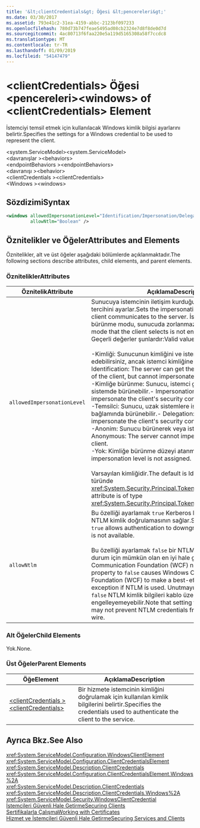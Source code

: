 ```yaml
---
title: '&lt;clientCredentials&gt; Öğesi &lt;pencereleri&gt;'
ms.date: 03/30/2017
ms.assetid: 793e41c2-31ea-4159-abbc-2123bf097233
ms.openlocfilehash: 780d73b747feae5495ad08cb2324e7d8f8de0d7d
ms.sourcegitcommit: 4ac80713f6faa220e5a119d5165308a58f7ccdc8
ms.translationtype: MT
ms.contentlocale: tr-TR
ms.lasthandoff: 01/09/2019
ms.locfileid: "54147479"
---
```

# <a name="ltwindowsgt-of-ltclientcredentialsgt-element"></a><span data-ttu-id="cc70a-102">&lt;clientCredentials&gt; Öğesi &lt;pencereleri&gt;</span><span class="sxs-lookup"><span data-stu-id="cc70a-102">&lt;windows&gt; of &lt;clientCredentials&gt; Element</span></span>
<span data-ttu-id="cc70a-103">İstemciyi temsil etmek için kullanılacak Windows kimlik bilgisi ayarlarını belirtir.</span><span class="sxs-lookup"><span data-stu-id="cc70a-103">Specifies the settings for a Windows credential to be used to represent the client.</span></span>  
  
 <span data-ttu-id="cc70a-104">\<system.ServiceModel></span><span class="sxs-lookup"><span data-stu-id="cc70a-104">\<system.ServiceModel></span></span>  
<span data-ttu-id="cc70a-105">\<davranışlar ></span><span class="sxs-lookup"><span data-stu-id="cc70a-105">\<behaviors></span></span>  
<span data-ttu-id="cc70a-106">\<endpointBehaviors ></span><span class="sxs-lookup"><span data-stu-id="cc70a-106">\<endpointBehaviors></span></span>  
<span data-ttu-id="cc70a-107">\<davranışı ></span><span class="sxs-lookup"><span data-stu-id="cc70a-107">\<behavior></span></span>  
<span data-ttu-id="cc70a-108">\<clientCredentials ></span><span class="sxs-lookup"><span data-stu-id="cc70a-108">\<clientCredentials></span></span>  
<span data-ttu-id="cc70a-109">\<Windows ></span><span class="sxs-lookup"><span data-stu-id="cc70a-109">\<windows></span></span>  
  
## <a name="syntax"></a><span data-ttu-id="cc70a-110">Sözdizimi</span><span class="sxs-lookup"><span data-stu-id="cc70a-110">Syntax</span></span>  
  
```xml  
<windows allowedImpersonationLevel="Identification/Impersonation/Delegation/Anonymous/None"
         allowNtlm="Boolean" />
```  
  
## <a name="attributes-and-elements"></a><span data-ttu-id="cc70a-111">Öznitelikler ve Öğeler</span><span class="sxs-lookup"><span data-stu-id="cc70a-111">Attributes and Elements</span></span>  
 <span data-ttu-id="cc70a-112">Öznitelikler, alt ve üst öğeler aşağıdaki bölümlerde açıklanmaktadır.</span><span class="sxs-lookup"><span data-stu-id="cc70a-112">The following sections describe attributes, child elements, and parent elements.</span></span>  
  
### <a name="attributes"></a><span data-ttu-id="cc70a-113">Öznitelikler</span><span class="sxs-lookup"><span data-stu-id="cc70a-113">Attributes</span></span>  
  
|<span data-ttu-id="cc70a-114">Öznitelik</span><span class="sxs-lookup"><span data-stu-id="cc70a-114">Attribute</span></span>|<span data-ttu-id="cc70a-115">Açıklama</span><span class="sxs-lookup"><span data-stu-id="cc70a-115">Description</span></span>|  
|---------------|-----------------|  
|`allowedImpersonationLevel`|<span data-ttu-id="cc70a-116">Sunucuya istemcinin iletişim kurduğu kimliğe bürünme tercihini ayarlar.</span><span class="sxs-lookup"><span data-stu-id="cc70a-116">Sets the impersonation preference that the client communicates to the server.</span></span> <span data-ttu-id="cc70a-117">İstemcinin kimliğe bürünme modu, sunucuda zorlanmaz.</span><span class="sxs-lookup"><span data-stu-id="cc70a-117">The impersonation mode that the client selects is not enforced on the server.</span></span> <span data-ttu-id="cc70a-118">Geçerli değerler şunlardır:</span><span class="sxs-lookup"><span data-stu-id="cc70a-118">Valid values include the following:</span></span><br /><br /> <span data-ttu-id="cc70a-119">-Kimliği: Sunucunun kimliğini ve istemci ayrıcalıkları elde edebilirsiniz, ancak istemci kimliğine bürünülemedi.</span><span class="sxs-lookup"><span data-stu-id="cc70a-119">-   Identification: The server can get the identity and privileges of the client, but cannot impersonate the client.</span></span><br /><span data-ttu-id="cc70a-120">-Kimliğe bürünme: Sunucu, istemci güvenlik bağlamı yerel sistemde bürünebilir.</span><span class="sxs-lookup"><span data-stu-id="cc70a-120">-   Impersonation: The server can impersonate the client's security context on the local system.</span></span><br /><span data-ttu-id="cc70a-121">-Temsilci: Sunucu, uzak sistemlere istemcinin güvenlik bağlamında bürünebilir.</span><span class="sxs-lookup"><span data-stu-id="cc70a-121">-   Delegation: The server can impersonate the client's security context on remote systems.</span></span><br /><span data-ttu-id="cc70a-122">-Anonim: Sunucu bürünerek veya istemci kimliği.</span><span class="sxs-lookup"><span data-stu-id="cc70a-122">-   Anonymous: The server cannot impersonate or identify the client.</span></span><br /><span data-ttu-id="cc70a-123">-Yok: Kimliğe bürünme düzeyi atanmadı.</span><span class="sxs-lookup"><span data-stu-id="cc70a-123">-   None: An impersonation level is not assigned.</span></span><br /><br /> <span data-ttu-id="cc70a-124">Varsayılan kimliğidir.</span><span class="sxs-lookup"><span data-stu-id="cc70a-124">The default is Identification.</span></span> <span data-ttu-id="cc70a-125">Bu öznitelik türünde <xref:System.Security.Principal.TokenImpersonationLevel>.</span><span class="sxs-lookup"><span data-stu-id="cc70a-125">This attribute is of type <xref:System.Security.Principal.TokenImpersonationLevel>.</span></span>|  
|`allowNtlm`|<span data-ttu-id="cc70a-126">Bu özelliği ayarlamak `true` Kerberos kullanılamıyorsa için NTLM kimlik doğrulamasının sağlar.</span><span class="sxs-lookup"><span data-stu-id="cc70a-126">Setting this property to `true` allows authentication to downgrade to NTLM if Kerberos is not available.</span></span><br /><br /> <span data-ttu-id="cc70a-127">Bu özelliği ayarlamak `false` bir NTLM kullanılırsa, bir özel durum için mümkün olan en iyi hale getirmek için Windows Communication Foundation (WCF) neden olur.</span><span class="sxs-lookup"><span data-stu-id="cc70a-127">Setting this property to `false` causes Windows Communication Foundation (WCF) to make a best-effort to throw an exception if NTLM is used.</span></span> <span data-ttu-id="cc70a-128">Unutmayın, bu özelliği ayarlamak `false` NTLM kimlik bilgileri kablo üzerinden gönderilen engelleyemeyebilir.</span><span class="sxs-lookup"><span data-stu-id="cc70a-128">Note that setting this property to `false` may not prevent NTLM credentials from being sent over the wire.</span></span>|  
  
### <a name="child-elements"></a><span data-ttu-id="cc70a-129">Alt Öğeler</span><span class="sxs-lookup"><span data-stu-id="cc70a-129">Child Elements</span></span>  
 <span data-ttu-id="cc70a-130">Yok.</span><span class="sxs-lookup"><span data-stu-id="cc70a-130">None.</span></span>  
  
### <a name="parent-elements"></a><span data-ttu-id="cc70a-131">Üst Öğeler</span><span class="sxs-lookup"><span data-stu-id="cc70a-131">Parent Elements</span></span>  
  
|<span data-ttu-id="cc70a-132">Öğe</span><span class="sxs-lookup"><span data-stu-id="cc70a-132">Element</span></span>|<span data-ttu-id="cc70a-133">Açıklama</span><span class="sxs-lookup"><span data-stu-id="cc70a-133">Description</span></span>|  
|-------------|-----------------|  
|[<span data-ttu-id="cc70a-134">\<clientCredentials ></span><span class="sxs-lookup"><span data-stu-id="cc70a-134">\<clientCredentials></span></span>](../../../../../docs/framework/configure-apps/file-schema/wcf/clientcredentials.md)|<span data-ttu-id="cc70a-135">Bir hizmete istemcinin kimliğini doğrulamak için kullanılan kimlik bilgilerini belirtir.</span><span class="sxs-lookup"><span data-stu-id="cc70a-135">Specifies the credentials used to authenticate the client to the service.</span></span>|  
  
## <a name="see-also"></a><span data-ttu-id="cc70a-136">Ayrıca Bkz.</span><span class="sxs-lookup"><span data-stu-id="cc70a-136">See Also</span></span>  
 <xref:System.ServiceModel.Configuration.WindowsClientElement>  
 <xref:System.ServiceModel.Configuration.ClientCredentialsElement>  
 <xref:System.ServiceModel.Description.ClientCredentials>  
 <xref:System.ServiceModel.Configuration.ClientCredentialsElement.Windows%2A>  
 <xref:System.ServiceModel.Description.ClientCredentials>  
 <xref:System.ServiceModel.Description.ClientCredentials.Windows%2A>  
 <xref:System.ServiceModel.Security.WindowsClientCredential>  
 [<span data-ttu-id="cc70a-137">İstemcileri Güvenli Hale Getirme</span><span class="sxs-lookup"><span data-stu-id="cc70a-137">Securing Clients</span></span>](../../../../../docs/framework/wcf/securing-clients.md)  
 [<span data-ttu-id="cc70a-138">Sertifikalarla Çalışma</span><span class="sxs-lookup"><span data-stu-id="cc70a-138">Working with Certificates</span></span>](../../../../../docs/framework/wcf/feature-details/working-with-certificates.md)  
 [<span data-ttu-id="cc70a-139">Hizmet ve İstemcileri Güvenli Hale Getirme</span><span class="sxs-lookup"><span data-stu-id="cc70a-139">Securing Services and Clients</span></span>](../../../../../docs/framework/wcf/feature-details/securing-services-and-clients.md)
